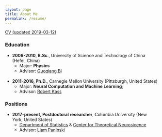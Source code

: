```yaml
---
layout: page
title: About Me 
permalink: /resume/
---
```

[CV (updated 2019-03-12)](/data/cv.pdf) 

### Education

* **2006-2010, B.Sc.**, University of Science and Technology of China (Hefei, China)
  * Major: **Physics**
  * Advisor: [Guoqiang Bi](http://en.hfnl.ustc.edu.cn/Faculty/Facultys/201107/t20110716_116204.html)
<br><br>
* **2011-2016, Ph.D.**, Carnegie Mellon University (Pittsburgh, United States)
  * Major: **Neural Computation and Machine Learning**; 
  * Advisor: [Robert Kass](http://www.stat.cmu.edu/~kass)

### Positions

* **2017-present, Postdoctoral researcher**, Columbia University (New York, United States)
	* [Department of Statistics](http://stat.columbia.edu/) & [Center for Theoretical Neurosicence](https://ctn.zuckermaninstitute.columbia.edu/)
	* Advisor: [Liam Paninski](http://www.stat.columbia.edu/~liam/)


